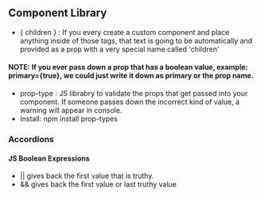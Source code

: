 ## Component Library

- { children } : If you every create a custom component and place anything inside of those tags, that text is going to be automatically and provided as a prop with a very special name called 'children'
#### NOTE: If you ever pass down a prop that has a boolean value, example: primary={true}, we could just write it down as primary or the prop name.
- prop-type : JS librabry to validate the props that get passed into your component. If someone passes down the incorrect kind of value, a warning will appear in console.
- Install: npm install prop-types

### Accordions

#### JS Boolean Expressions
- || gives back the first value that is truthy.
- && gives back the first value or last truthy value